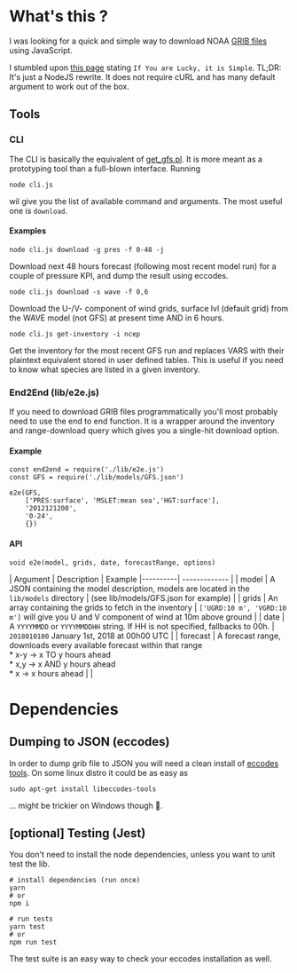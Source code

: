 # What's this ?
I was looking for a quick and simple way to download NOAA [GRIB files](https://en.wikipedia.org/wiki/GRIB) using JavaScript.

I stumbled upon [this page](http://www.cpc.ncep.noaa.gov/products/wesley/fast_downloading_grib.html) stating `If You are Lucky, it is Simple`. TL;DR: It's just a NodeJS rewrite. It does not require cURL and has many default argument to work out of the box.

## Tools
### CLI
The CLI is basically the equivalent of [get_gfs.pl](ftp://ftp.cpc.ncep.noaa.gov/wd51we/fast_downloading_grib/get_gfs.pl). It is more meant as a prototyping tool than a full-blown interface. Running
```
node cli.js
```
wil give you the list of available command and arguments. The most useful one is `download`.
#### Examples

```
node cli.js download -g pres -f 0-48 -j
```
Download next 48 hours forecast (following most recent model run) for a couple of pressure KPI, and dump the result using eccodes.



```
node cli.js download -s wave -f 0,6
```
Download the U-/V- component of wind grids, surface lvl (default grid) from the WAVE model (not GFS) at present time AND in 6 hours.



```
node cli.js get-inventory -i ncep
```
Get the inventory for the most recent GFS run and replaces VARS with their plaintext equivalent stored in user defined tables. This is useful if you need to know what species are listed in a given inventory.

### End2End (lib/e2e.js)

If you need to download GRIB files programmatically you'll most probably need to use the end to end function. It is a wrapper around the inventory and range-download query which gives you a single-hit download option.

#### Example
```
const end2end = require('./lib/e2e.js')
const GFS = require('./lib/models/GFS.json')

e2e(GFS,
    ['PRES:surface', 'MSLET:mean sea','HGT:surface'],
    '2012121200',
    '0-24',
    {})
```

#### API
```
void e2e(model, grids, date, forecastRange, options)
```

| Argument   |      Description      | Example
|----------| ------------- |
| model | A JSON containing the model description, models are located in the `lib/models` directory | (see lib/models/GFS.json for example) |
| grids | An array containing the grids to fetch in the inventory   | `['UGRD:10 m', 'VGRD:10 m']` will give you U and V component of wind at 10m above ground |
| date | A `YYYYMMDD` or `YYYYMMDDHH` string. If HH is not specified, fallbacks to 00h. | `2018010100` January 1st, 2018 at 00h00 UTC |
| forecast | A forecast range, downloads every available forecast within that range <br> * x-y -> x TO y hours ahead<br> * x,y -> x AND y hours ahead<br> * x -> x hours ahead | |

# Dependencies

## Dumping to JSON (eccodes)
In order to dump grib file to JSON you will need a clean install of [eccodes tools](https://confluence.ecmwf.int/display/ECC). On some linux distro it could be as easy as
```
sudo apt-get install libeccodes-tools
```
... might be trickier on Windows though 🤔.

## [optional] Testing (Jest)
You don't need to install the node dependencies, unless you want to unit test the lib.
```
# install dependencies (run once)
yarn
# or
npm i

# run tests
yarn test
# or
npm run test
```
The test suite is an easy way to check your eccodes installation as well.
